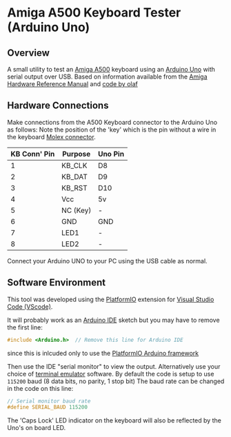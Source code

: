 # Amiga A500 Keyboard Tester (Arduino Uno) #

## Overview ##

A small utility to test an [Amiga A500](https://en.wikipedia.org/wiki/Amiga_500)
keyboard using an [Arduino Uno](https://docs.arduino.cc/hardware/uno-rev3/)
with serial output over USB.
Based on information available from the
[Amiga Hardware Reference Manual](http://amigadev.elowar.com/read/ADCD_2.1/Hardware_Manual_guide/node0172.html)
and [code by olaf](https://forum.arduino.cc/t/amiga-500-1000-2000-keyboard-interface/136052)

## Hardware Connections ##

Make connections from the A500 Keyboard connector to the Arduino Uno as follows:
Note the position of the 'key' which is the pin without a wire in the keyboard
[Molex connector](https://eab.abime.net/showthread.php?t=96725).

|KB Conn' Pin | Purpose | Uno Pin |
|-------------|---------|---------|
  1           | KB_CLK  | D8      |
  2           | KB_DAT  | D9      |
  3           | KB_RST  | D10     |
  4           | Vcc     | 5v      |
  5           | NC (Key)|  -      |
  6           | GND     | GND     |
  7           | LED1    |  -      |
  8           | LED2    |  -      |

Connect your Arduino UNO to your PC using the USB cable as normal.

## Software Environment ##

This tool was developed using the [PlatformIO](https://platformio.org/) extension for
[Visual Studio Code (VScode)](https://code.visualstudio.com/).

It will probably work as an [Arduino IDE](https://www.arduino.cc/en/software) sketch
but you may have to remove the first line:

```C
#include <Arduino.h>  // Remove this line for Arduino IDE
```

since this is inlcuded only to use the
[PlatformIO Arduino framework](https://docs.platformio.org/en/latest/frameworks/arduino.html)

Then use the IDE "serial monitor" to view the output.
Alternatively use your choice of [terminal emulator](https://en.wikipedia.org/wiki/Terminal_emulator)
software. By default the code is setup to use `115200` baud (8 data bits, no parity, 1 stop bit)
The baud rate can be changed in the code on this line:

```C
// Serial monitor baud rate
#define SERIAL_BAUD 115200
```

The 'Caps Lock' LED indicator on the keyboard will also be reflected by the Uno's on board LED.
